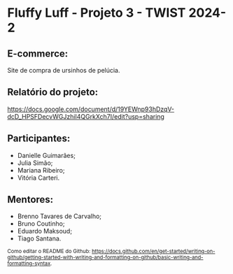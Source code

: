 # Fluffy Luff - Projeto 3 - TWIST 2024-2

## E-commerce:

Site de compra de ursinhos de pelúcia.

## Relatório do projeto:
https://docs.google.com/document/d/19YEWnp93hDzqV-dcD_HPSFDecvWGJzhiI4QGrkXch7I/edit?usp=sharing

## Participantes:

- Danielle Guimarães;
- Julia Simão;
- Mariana Ribeiro;
- Vitória Carteri.

## Mentores:

- Brenno Tavares de Carvalho;
- Bruno Coutinho;
- Eduardo Maksoud;
- Tiago Santana.

<sub> Como editar o README do Github: https://docs.github.com/en/get-started/writing-on-github/getting-started-with-writing-and-formatting-on-github/basic-writing-and-formatting-syntax. </sub>
